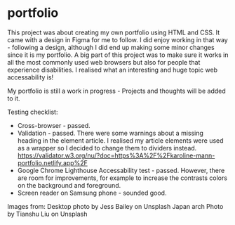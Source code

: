 # portfolio
This project was about creating my own portfolio using HTML and CSS. It came with a design in Figma for me to follow. I did enjoy working in that way - following a design, although I did end up making some minor changes since it is my portfolio.
A big part of this project was to make sure it works in all the most commonly used web browsers but also for people that experience disabilities. I realised what an interesting and huge topic web accessability is!

My portfolio is still a work in progress - Projects and thoughts will be added to it.


Testing checklist:
* Cross-browser - passed.
* Validation - passed. There were some warnings about a missing heading in the element article. I realised my article elements were used as a wrapper so I decided to change them to dividers instead. https://validator.w3.org/nu/?doc=https%3A%2F%2Fkaroline-mann-portfolio.netlify.app%2F
* Google Chrome Lighthouse Accessability test - passed. However, there are room for improvements, for example to increase the contrasts colors on the background and foreground.
* Screen reader on Samsung phone - sounded good. 


Images from:
Desktop photo by Jess Bailey on Unsplash
Japan arch Photo by Tianshu Liu on Unsplash
